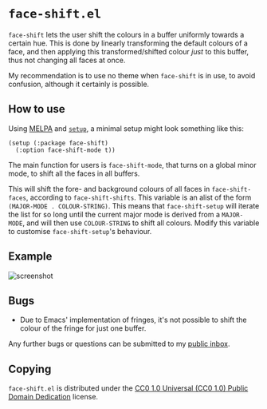 `face-shift.el`
===============

`face-shift` lets the user shift the colours in a buffer uniformly
towards a certain hue. This is done by linearly transforming the default
colours of a face, and then applying this transformed/shifted colour
_just_ to this buffer, thus not changing all faces at once.

My recommendation is to use no theme when `face-shift` is in use, to
avoid confusion, although it certainly is possible.

How to use
----------

Using [MELPA][melpa] and [`setup`][setup], a minimal setup might look
something like this:

	(setup (:package face-shift)
	  (:option face-shift-mode t))

The main function for users is `face-shift-mode`, that turns on a global
minor mode, to shift all the faces in all buffers.

This will shift the fore- and background colours of all faces in
`face-shift-faces`, according to `face-shift-shifts`. This variable is
an alist of the form `(MAJOR-MODE . COLOUR-STRING)`. This means that
`face-shift-setup` will iterate the list for so long until the current
major mode is derived from a `MAJOR-MODE`, and will then use
`COLOUR-STRING` to shift all colours. Modify this variable to customise
`face-shift-setup`'s behaviour.

Example
-------

![screenshot]

Bugs
----

- Due to Emacs' implementation of fringes, it's not possible to shift
  the colour of the fringe for just one buffer.

Any further bugs or questions can be submitted to my [public inbox][mailing list].

Copying
-------

`face-shift.el` is distributed under the [CC0 1.0 Universal (CC0 1.0) Public
Domain Dedication][cc0] license.

[melpa]: https://melpa.org/#/face-shift
[setup]: http://elpa.gnu.org/packages/setup.html
[screenshot]: https://i.imgur.com/E3tGyNL.png
[mailing list]: https://lists.sr.ht/~pkal/public-inbox
[cc0]: https://creativecommons.org/publicdomain/zero/1.0/deed
